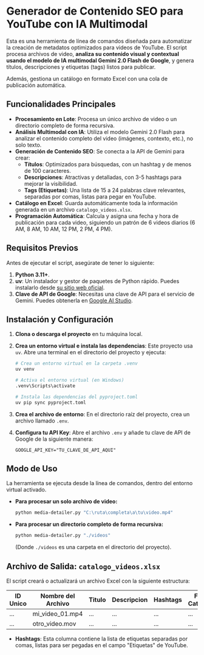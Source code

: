 # Generador de Contenido SEO para YouTube con IA Multimodal

Esta es una herramienta de línea de comandos diseñada para automatizar la creación de metadatos optimizados para videos de YouTube. El script procesa archivos de video, **analiza su contenido visual y contextual usando el modelo de IA multimodal Gemini 2.0 Flash de Google**, y genera títulos, descripciones y etiquetas (tags) listos para publicar.

Además, gestiona un catálogo en formato Excel con una cola de publicación automática.

## Funcionalidades Principales

- **Procesamiento en Lote**: Procesa un único archivo de video o un directorio completo de forma recursiva.
- **Análisis Multimodal con IA**: Utiliza el modelo Gemini 2.0 Flash para analizar el contenido completo del video (imágenes, contexto, etc.), no solo texto.
- **Generación de Contenido SEO**: Se conecta a la API de Gemini para crear:
  - **Títulos**: Optimizados para búsquedas, con un hashtag y de menos de 100 caracteres.
  - **Descripciones**: Atractivas y detalladas, con 3-5 hashtags para mejorar la visibilidad.
  - **Tags (Etiquetas)**: Una lista de 15 a 24 palabras clave relevantes, separadas por comas, listas para pegar en YouTube.
- **Catálogo en Excel**: Guarda automáticamente toda la información generada en un archivo `catalogo_videos.xlsx`.
- **Programación Automática**: Calcula y asigna una fecha y hora de publicación para cada video, siguiendo un patrón de 6 videos diarios (6 AM, 8 AM, 10 AM, 12 PM, 2 PM, 4 PM).

## Requisitos Previos

Antes de ejecutar el script, asegúrate de tener lo siguiente:

1.  **Python 3.11+**.
2.  **uv**: Un instalador y gestor de paquetes de Python rápido. Puedes instalarlo desde [su sitio web oficial](https://github.com/astral-sh/uv).
3.  **Clave de API de Google**: Necesitas una clave de API para el servicio de Gemini. Puedes obtenerla en [Google AI Studio](https://aistudio.google.com/app/apikey).

## Instalación y Configuración

1.  **Clona o descarga el proyecto** en tu máquina local.

2.  **Crea un entorno virtual e instala las dependencias**: Este proyecto usa `uv`. Abre una terminal en el directorio del proyecto y ejecuta:
    ```bash
    # Crea un entorno virtual en la carpeta .venv
    uv venv

    # Activa el entorno virtual (en Windows)
    .venv\Scripts\activate

    # Instala las dependencias del pyproject.toml
    uv pip sync pyproject.toml
    ```

3.  **Crea el archivo de entorno**: En el directorio raíz del proyecto, crea un archivo llamado `.env`.

4.  **Configura tu API Key**: Abre el archivo `.env` y añade tu clave de API de Google de la siguiente manera:
    ```
    GOOGLE_API_KEY="TU_CLAVE_DE_API_AQUI"
    ```

## Modo de Uso

La herramienta se ejecuta desde la línea de comandos, dentro del entorno virtual activado.

-   **Para procesar un solo archivo de video:**
    ```bash
    python media-detailer.py "C:\ruta\completa\a\tu\video.mp4"
    ```

-   **Para procesar un directorio completo de forma recursiva:**
    ```bash
    python media-detailer.py "./videos"
    ```
    (Donde `./videos` es una carpeta en el directorio del proyecto).

## Archivo de Salida: `catalogo_videos.xlsx`

El script creará o actualizará un archivo Excel con la siguiente estructura:

| ID Unico | Nombre del Archivo | Titulo | Descripcion | Hashtags | Fecha de Catalogacion | Fecha de Programacion |
|---|---|---|---|---|---|---|
| ... | mi_video_01.mp4 | ... | ... | ... | ... | ... |
| ... | otro_video.mov | ... | ... | ... | ... | ... |

- **Hashtags**: Esta columna contiene la lista de etiquetas separadas por comas, listas para ser pegadas en el campo "Etiquetas" de YouTube.
